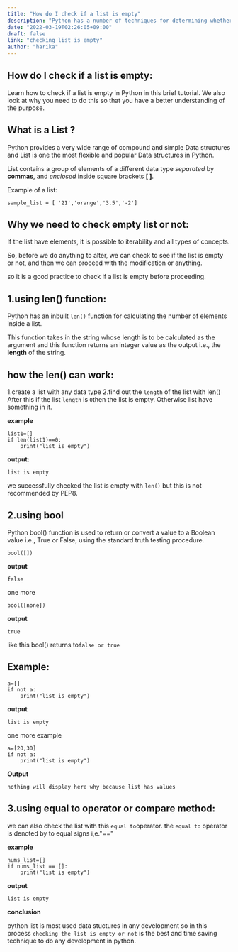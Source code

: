 ```yaml
---
title: "How do I check if a list is empty"
description: "Python has a number of techniques for determining whether a list is empty"
date: "2022-03-19T02:26:05+09:00"
draft: false
link: "checking list is empty"
author: "harika"
---
```


## How do I check if a list is empty:

Learn how to check if a list is empty in Python in this brief tutorial. We also look at why you need to do this so that you have a better understanding of the purpose.
 
## What is a List ?

Python provides a very wide range of compound and simple Data structures and List is one the most flexible and popular Data structures in Python.

List contains a group of elements of a different data type *separated* by **commas**, and *enclosed* inside square brackets **[ ]**. 

Example of a list:

```
sample_list = [ '21','orange','3.5','-2']
```

## Why we need to check empty list or not:

If the list have elements, it is possible to iterability and all types of concepts.

So, before we do anything to alter, we can check to see if the list is empty or not, and then we can proceed with the modification or anything.

so it is a good practice to check if a list is empty before proceeding.

## 1.using len() function:

Python has an inbuilt `len()` function for calculating the number of elements inside a list.

This function takes in the string whose length is to be calculated as the argument and this function returns an integer value as the output i.e., the **length** of the string.


## how the len() can work:

1.create a list with any data type
2.find out the `length` of the list with len()
 After this if the list `length`  is `0`then the list is empty.
Otherwise list have something in it.

**example**
```
list1=[]
if len(list1)==0:
    print("list is empty")

```
**output:**
```
list is empty
```
we successfully checked the list is empty with `len()` but this is not recommended by PEP8.

## 2.using bool 

Python bool() function is used to return or convert a value to a Boolean value i.e., True or False, using the standard truth testing procedure.

```
bool([])
```
**output**
```
false
```
one more
```
bool([none])
```
**output**
```
true
```
like this bool() returns to`false or true` 

## Example:
```
a=[]
if not a:
    print("list is empty")
```
 **output**
 ```
 list is empty
 ```
one more example
```
a=[20,30]
if not a:
    print("list is empty")
```
**Output**
```
nothing will display here why because list has values 
```

## 3.using equal to operator or compare method:

we can also check the list with this `equal to`operator.
the `equal to` operator is denoted by to equal signs i,e."=="

**example**

```
nums_list=[]
if nums_list == []:
    print("list is empty")
```
**output**

```
list is empty
```
**conclusion**
   
   python list is most used data stuctures in any development so in this process `checking the list is empty or not` is the best and time saving technique to do any development in python.
















